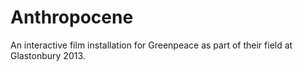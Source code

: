 Anthropocene
============

An interactive film installation for Greenpeace as part of their field at Glastonbury 2013.

